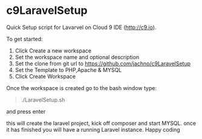 # c9LaravelSetup

Quick Setup script for Lavarvel on Cloud 9 IDE (http://c9.io).

To get started:

1. Click Create a new workspace
2. Set the workspace name and optional description
3. Set the clone from git url to https://github.com/jachno/c9LaravelSetup
4. Set the Template to PHP,Apache & MYSQL
5. Click Create Workspace



Once the workspace is created go to the bash window type:

> ./LaravelSetup.sh

and press enter

this will create the laravel project, kick off composer and start MYSQL. once it has finished you will have a running Laravel instance. Happy coding


